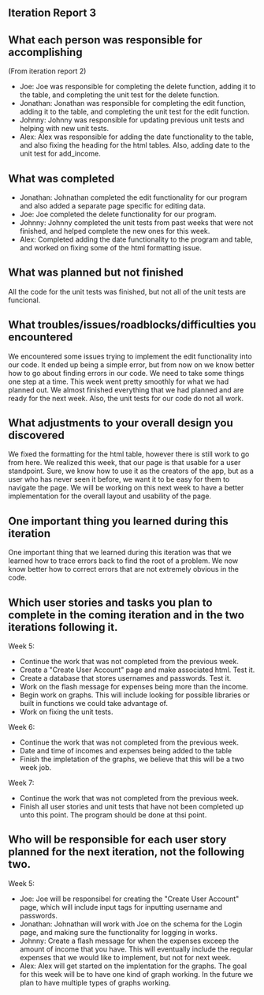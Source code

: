 Iteration Report 3
-----------------------

What each person was responsible for accomplishing
-----------------------
(From iteration report 2)
 - Joe: Joe was responsible for completing the delete function, adding it to the table, and completing the unit test for the delete function.
 - Jonathan: Jonathan was responsible for completing the edit function, adding it to the table, and completing the unit test for the edit function.
 - Johnny: Johnny was responsible for updating previous unit tests and helping with new unit tests.
 - Alex: Alex was responsible for adding the date functionality to the table, and also fixing the heading for the html tables. Also, adding date to the unit test for add_income.


What was completed
-----------------------
 - Jonathan: Johnathan completed the edit functionality for our program and also added a separate page specific for editing data.
 - Joe: Joe completed the delete functionality for our program.
 - Johnny: Johnny completed the unit tests from past weeks that were not finished, and helped complete the new ones for this week.
 - Alex: Completed adding the date functionality to the program and table, and worked on fixing some of the html formatting issue.


What was planned but not finished
-----------------------
All the code for the unit tests was finished, but not all of the unit tests are funcional.


What troubles/issues/roadblocks/difficulties you encountered
-----------------------
We encountered some issues trying to implement the edit functionality into our code. It ended up being a simple error, but from now on we know better how to go about finding errors in our code. We need to take some things one step at a time. This week went pretty smoothly for what we had planned out. We almost finished everything that we had planned and are ready for the next week. Also, the unit tests for our code do not all work. 


What adjustments to your overall design you discovered
-----------------------
We fixed the formatting for the html table, however there is still work to go from here. We realized this week, that our page is that usable for a user standpoint. Sure, we know how to use it as the creators of the app, but as a user who has never seen it before, we want it to be easy for them to navigate the page. We will be working on this next week to have a better implementation for the overall layout and usability of the page.

One important thing you learned during this iteration
-----------------------
One important thing that we learned during this iteration was that we learned how to trace errors back to find the root of a problem. We now know better how to correct errors that are not extremely obvious in the code.


Which user stories and tasks you plan to complete in the coming iteration and in the two iterations following it.
-----------------------
Week 5:
 - Continue the work that was not completed from the previous week.
 - Create a "Create User Account" page and make associated html. Test it.
 - Create a database that stores usernames and passwords.  Test it. 
 - Work on the flash message for expenses being more than the income.
 - Begin work on graphs. This will include looking for possible libraries or built in functions we could take advantage of.
 - Work on fixing the unit tests.
 
Week 6:
 - Continue the work that was not completed from the previous week.
 - Date and time of incomes and expenses being added to the table
 - Finish the impletation of the graphs, we believe that this will be a two week job. 
 
Week 7:
 - Continue the work that was not completed from the previous week.
 - Finish all user stories and unit tests that have not been completed up unto this point. The program should be done at thsi point. 
 
Who will be responsible for each user story planned for the next iteration, not the following two.
-----------------------

Week 5:
 - Joe: Joe will be responsibel for creating the "Create User Account" page, which will include input tags for inputting username and passwords.
 - Jonathan: Johnathan will work with Joe on the schema for the Login page, and making sure the functionality for logging in works. 
 - Johnny: Create a flash message for when the expenses exceep the amount of income that you have. This will eventually include the regular expenses that we would like to implement, but not for next week. 
 - Alex: Alex will get started on the implentation for the graphs. The goal for this week will be to have one kind of graph working. In the future we plan to have multiple types of graphs working. 